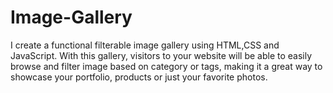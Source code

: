 # Image-Gallery
I create a functional filterable image gallery using HTML,CSS and JavaScript. With this gallery, visitors to your website will be able to easily browse and filter image based on category or tags, making it a great way to showcase your portfolio, products or just your favorite photos. 
